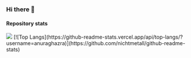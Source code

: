 ### Hi there 👋

#### Repository stats

<picture>
<source 
  srcset="https://github-readme-stats.vercel.app/api?username=nichtmetall&show_icons=true&theme=dark"
  media="(prefers-color-scheme: dark)"
/>
<source
  srcset="https://github-readme-stats.vercel.app/api?username=nichtmetall&show_icons=true"
  media="(prefers-color-scheme: light), (prefers-color-scheme: no-preference)"
/>
<img src="https://github-readme-stats.vercel.app/api?username=nichtmetall&show_icons=true" />
</picture>
[![Top Langs](https://github-readme-stats.vercel.app/api/top-langs/?username=anuraghazra)](https://github.com/nichtmetall/github-readme-stats)
